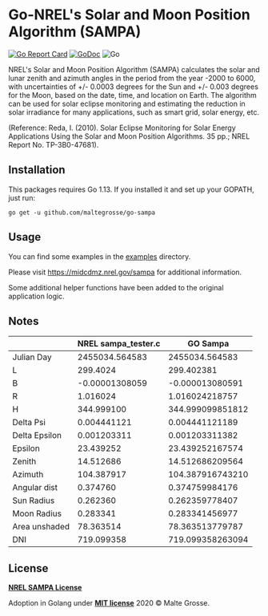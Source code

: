 Go-NREL's Solar and Moon Position Algorithm (SAMPA)
=======================================
[![Go Report Card](https://goreportcard.com/badge/github.com/maltegrosse/go-sampa)](https://goreportcard.com/report/github.com/maltegrosse/go-sampa)
[![GoDoc](https://godoc.org/github.com/maltegrosse/go-sampa?status.svg)](https://pkg.go.dev/github.com/maltegrosse/go-sampa)
![Go](https://github.com/maltegrosse/go-sampa/workflows/Go/badge.svg) 

NREL's Solar and Moon Position Algorithm (SAMPA) calculates  the solar and lunar zenith and azimuth angles in the period from the year -2000 to 6000, with uncertainties of +/- 0.0003 degrees for the Sun and +/- 0.003 degrees for the Moon, based on the date, time, and location on Earth. The algorithm can be used for solar eclipse monitoring and estimating the reduction in solar irradiance for many applications, such as smart grid, solar energy, etc.

(Reference: Reda, I. (2010). Solar Eclipse Monitoring for Solar Energy Applications Using the Solar and Moon Position Algorithms. 35 pp.; NREL Report No. TP-3B0-47681). 
## Installation

This packages requires Go 1.13. If you installed it and set up your GOPATH, just run:

`go get -u github.com/maltegrosse/go-sampa`

## Usage

You can find some examples in the [examples](examples) directory.

Please visit https://midcdmz.nrel.gov/sampa for additional information.

Some additional helper functions have been added to the original application logic.
## Notes


|       | NREL sampa_tester.c    | GO Sampa    |  
|---------------|-------|-------|
| Julian Day     | 2455034.564583  | 2455034.564583  | 
| L          | 299.4024  | 299.402381  | 
| B      | -0.00001308059  | -0.000013080591  | 
| R            |  1.016024   | 1.016024218757  | 
| H  |  344.999100  |   344.999099851812  | 
| Delta Psi          | 0.004441121  | 0.004441121189  | 
| Delta Epsilon         | 0.001203311  | 0.001203311382  | 
| Epsilon          | 23.439252 | 23.439252167574  | 
| Zenith     | 14.512686 | 14.512686209564 | 
| Azimuth     | 104.387917  |  104.387916743210 | 
| Angular dist      | 0.374760  | 0.374759984176  | 
| Sun Radius         | 0.262360  | 0.262359778407 | 
| Moon Radius            |  0.283341  | 0.283341456977 |
| Area unshaded            | 78.363514  | 78.363513779787 |
| DNI             |  719.099358  | 719.099358263094 |



## License
**[NREL SAMPA License](https://midcdmz.nrel.gov/sampa/#license)**

Adoption in Golang under **[MIT license](http://opensource.org/licenses/mit-license.php)** 2020 © Malte Grosse.

